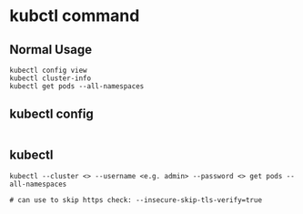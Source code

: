 # kubctl command
## Normal Usage

```
kubectl config view
kubectl cluster-info
kubectl get pods --all-namespaces
```

## kubectl config
```
```

## kubectl
```
kubectl --cluster <> --username <e.g. admin> --password <> get pods --all-namespaces

# can use to skip https check: --insecure-skip-tls-verify=true
```
